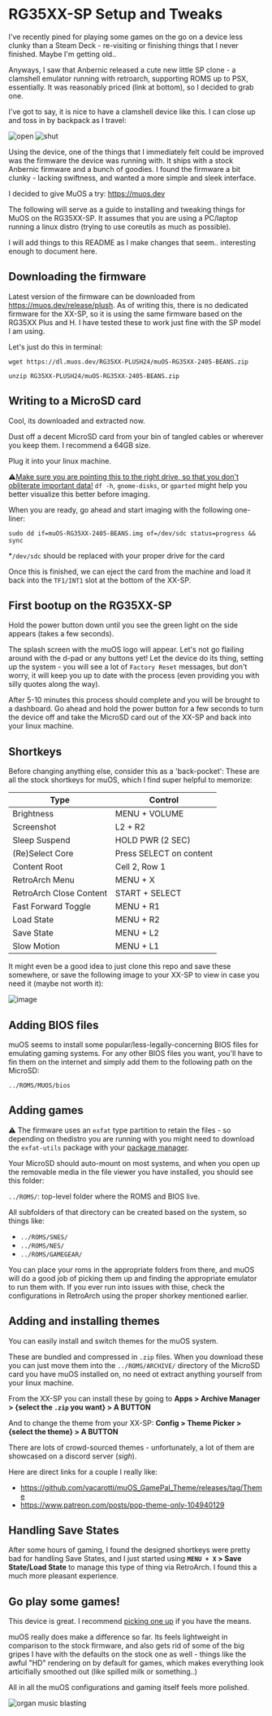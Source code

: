 # RG35XX-SP Setup and Tweaks

I've recently pined for playing some games on the go on a device less clunky than a Steam Deck - re-visiting or finishing things that I never finished. Maybe I'm getting old..

Anyways, I saw that Anbernic released a cute new little SP clone - a clamshell emulator running with retroarch, supporting ROMS up to PSX, essentially. It was reasonably priced (link at bottom), so I decided to grab one.

I've got to say, it is nice to have a clamshell device like this. I can close up and toss in by backpack as I travel:

![open](/IMG/open_dithered.png)
![shut](/IMG/closed_dithered.png)

Using the device, one of the things that I immediately felt could be improved was the firmware the device was running with. It ships with a stock Anbernic firmware and a bunch of goodies. I found the firmware a bit clunky - lacking swiftness, and wanted a more simple and sleek interface.

I decided to give MuOS a try: https://muos.dev

The following will serve as a guide to installing and tweaking things for MuOS on the RG35XX-SP. It assumes that you are using a PC/laptop running a linux distro (trying to use coreutils as much as possible).

I will add things to this README as I make changes that seem.. interesting enough to document here.

## Downloading the firmware

Latest version of the firmware can be downloaded from https://muos.dev/release/plush. As of writing this, there is no dedicated firmware for the XX-SP, so it is using the same firmware based on the RG35XX Plus and H. I have tested these to work just fine with the SP model I am using.

Let's just do this in terminal:

```
wget https://dl.muos.dev/RG35XX-PLUSH24/muOS-RG35XX-2405-BEANS.zip
```
```
unzip RG35XX-PLUSH24/muOS-RG35XX-2405-BEANS.zip
```

## Writing to a MicroSD card

Cool, its downloaded and extracted now.

Dust off a decent MicroSD card from your bin of tangled cables or wherever you keep them. I recommend a 64GB size. 

Plug it into your linux machine.

⚠️<ins>Make sure you are pointing this to the right drive, so that you don't obliterate important data!</ins> `df -h`, `gnome-disks`, or `gparted` might help you better visualize this better before imaging.

When you are ready, go ahead and start imaging with the following one-liner:

```
sudo dd if=muOS-RG35XX-2405-BEANS.img of=/dev/sdc status=progress && sync
```
*`/dev/sdc` should be replaced with your proper drive for the card

Once this is finished, we can eject the card from the machine and load it back into the `TF1/INT1` slot at the bottom of the XX-SP.

## First bootup on the RG35XX-SP

Hold the power button down until you see the green light on the side appears (takes a few seconds).

The splash screen with the muOS logo will appear. Let's not go flailing around with the d-pad or any buttons yet! Let the device do its thing, setting up the system - you will see a lot of `Factory Reset` messages, but don't worry, it will keep you up to date with the process (even providing you with silly quotes along the way).

After 5-10 minutes this process should complete and you will be brought to a dashboard. Go ahead and hold the power button for a few seconds to turn the device off and take the MicroSD card out of the XX-SP and back into your linux machine.

## Shortkeys

Before changing anything else, consider this as a 'back-pocket': These are all the stock shortkeys for muOS, which I find super helpful to memorize:

| Type      | Control |
| --------- | --------|
| Brightness  | MENU + VOLUME|
| Screenshot  | L2 + R2 |
| Sleep Suspend  | HOLD PWR (2 SEC) |
| (Re)Select Core  | Press SELECT on content |
| Content Root | Cell 2, Row 1 |
| RetroArch Menu | MENU + X |
| RetroArch Close Content | START + SELECT |
| Fast Forward Toggle  | MENU + R1 |
| Load State | MENU + R2 |
| Save State | MENU + L2 |
| Slow Motion | MENU + L1 |


It might even be a good idea to just clone this repo and save these somewhere, or save the following image to your XX-SP to view in case you need it (maybe not worth it):

![image](https://github.com/RooneyMcNibNug/RG35XX-SP/assets/17930955/dbfd7345-5653-495f-8f9a-071cebf019e5)

## Adding BIOS files

muOS seems to install some popular/less-legally-concerning BIOS files for emulating gaming systems. For any other BIOS files you want, you'll have to fin them on the internet and simply add them to the following path on the MicroSD:

`../ROMS/MUOS/bios`

## Adding games

⚠️ The firmware uses an `exfat` type partition to retain the files - so depending on thedistro you are running with you might need to download the `exfat-utils` package with your [package manager](https://pkgs.org/search/?q=exfat-utils).

Your MicroSD should auto-mount on most systems, and when you open up the removable media in the file viewer you have installed, you should see this folder:

`../ROMS/`: top-level folder where the ROMS and BIOS live.

All subfolders of that directory can be created based on the system, so things like:

- `../ROMS/SNES/`
- `../ROMS/NES/`
- `../ROMS/GAMEGEAR/`

You can place your roms in the appropriate folders from there, and muOS will do a good job of picking them up and finding the appropriate emulator to run them with. If you ever run into issues with thise, check the configurations in RetroArch using the proper shorkey mentioned earlier.

## Adding and installing themes

You can easily install and switch themes for the muOS system. 

These are bundled and compressed in `.zip` files. When you download these you can just move them into the `../ROMS/ARCHIVE/` directory of the MicroSD card you have muOS installed on, no need ot extract anything yourself from your linux machine.

From the XX-SP you can install these by going to **Apps > Archive Manager > {select the `.zip` you want} > A BUTTON**

And to change the theme from your XX-SP: **Config > Theme Picker > {select the theme} > A BUTTON**

There are lots of crowd-sourced themes - unfortunately, a lot of them are showcased on a discord server (_sigh_).

Here are direct links for a couple I really like:

- https://github.com/vacarotti/muOS_GamePal_Theme/releases/tag/Theme
- https://www.patreon.com/posts/pop-theme-only-104940129

## Handling Save States

After some hours of gaming, I found the designed shortkeys were pretty bad for handling Save States, and I just started using **`MENU + X` > Save State/Load State** to manage this type of thing via RetroArch. I found this a much more pleasant experience.

## Go play some games!

This device is great. I recommend [picking one up](https://anbernic.com/products/rg35xxsp) if you have the means. 

muOS really does make a difference so far. Its feels lightweight in comparison to the stock firmware, and also gets rid of some of the big gripes I have with the defaults on the stock one as well - things like the awful "HD" rendering on by default for games, which makes everything look articifially smoothed out (like spilled milk or something..)

All in all the muOS configurations and gaming itself feels more polished.

![organ music blasting](/IMG/ffvi_demo.gif)
